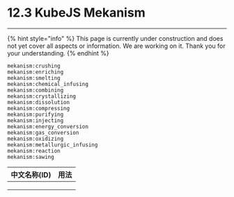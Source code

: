 # 12.3 KubeJS Mekanism

***

{% hint style="info" %}
This page is currently under construction and does not yet cover all aspects or information. We are working on it. Thank you for your understanding.
{% endhint %}

```
mekanism:crushing
mekanism:enriching
mekanism:smelting
mekanism:chemical_infusing
mekanism:combining
mekanism:crystallizing
mekanism:dissolution
mekanism:compressing
mekanism:purifying
mekanism:injecting
mekanism:energy_conversion
mekanism:gas_conversion
mekanism:oxidizing
mekanism:metallurgic_infusing
mekanism:reaction
mekanism:sawing
```

| 中文名称(ID) | 用法 |
| -------- | -- |
|          |    |
|          |    |
|          |    |
